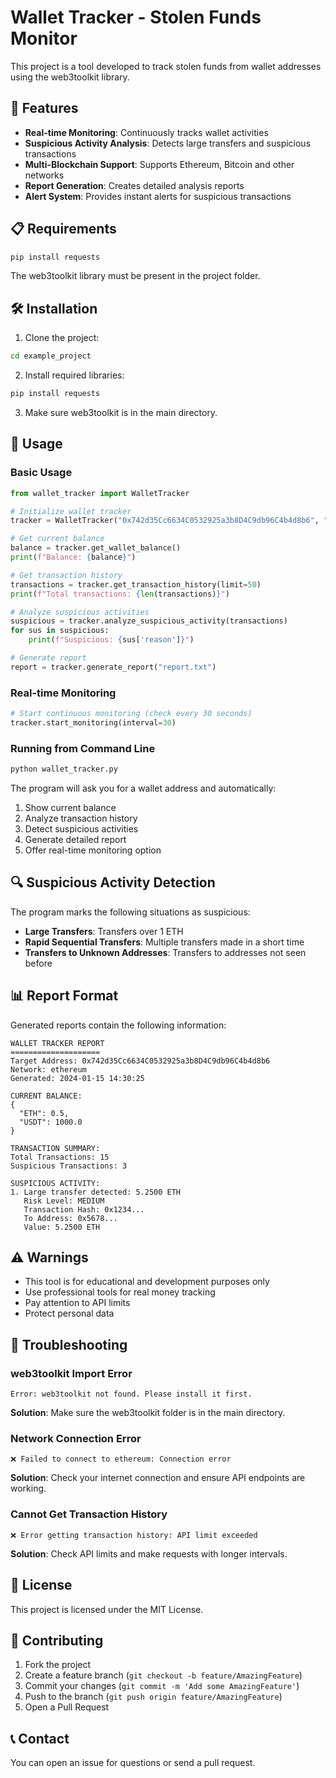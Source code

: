 # Wallet Tracker - Stolen Funds Monitor

This project is a tool developed to track stolen funds from wallet addresses using the web3toolkit library.

## 🚀 Features

- **Real-time Monitoring**: Continuously tracks wallet activities
- **Suspicious Activity Analysis**: Detects large transfers and suspicious transactions
- **Multi-Blockchain Support**: Supports Ethereum, Bitcoin and other networks
- **Report Generation**: Creates detailed analysis reports
- **Alert System**: Provides instant alerts for suspicious transactions

## 📋 Requirements

```bash
pip install requests
```

The web3toolkit library must be present in the project folder.

## 🛠️ Installation

1. Clone the project:
```bash
cd example_project
```

2. Install required libraries:
```bash
pip install requests
```

3. Make sure web3toolkit is in the main directory.

## 🎯 Usage

### Basic Usage

```python
from wallet_tracker import WalletTracker

# Initialize wallet tracker
tracker = WalletTracker("0x742d35Cc6634C0532925a3b8D4C9db96C4b4d8b6", "ethereum")

# Get current balance
balance = tracker.get_wallet_balance()
print(f"Balance: {balance}")

# Get transaction history
transactions = tracker.get_transaction_history(limit=50)
print(f"Total transactions: {len(transactions)}")

# Analyze suspicious activities
suspicious = tracker.analyze_suspicious_activity(transactions)
for sus in suspicious:
    print(f"Suspicious: {sus['reason']}")

# Generate report
report = tracker.generate_report("report.txt")
```

### Real-time Monitoring

```python
# Start continuous monitoring (check every 30 seconds)
tracker.start_monitoring(interval=30)
```

### Running from Command Line

```bash
python wallet_tracker.py
```

The program will ask you for a wallet address and automatically:
1. Show current balance
2. Analyze transaction history
3. Detect suspicious activities
4. Generate detailed report
5. Offer real-time monitoring option

## 🔍 Suspicious Activity Detection

The program marks the following situations as suspicious:

- **Large Transfers**: Transfers over 1 ETH
- **Rapid Sequential Transfers**: Multiple transfers made in a short time
- **Transfers to Unknown Addresses**: Transfers to addresses not seen before

## 📊 Report Format

Generated reports contain the following information:

```
WALLET TRACKER REPORT
====================
Target Address: 0x742d35Cc6634C0532925a3b8D4C9db96C4b4d8b6
Network: ethereum
Generated: 2024-01-15 14:30:25

CURRENT BALANCE:
{
  "ETH": 0.5,
  "USDT": 1000.0
}

TRANSACTION SUMMARY:
Total Transactions: 15
Suspicious Transactions: 3

SUSPICIOUS ACTIVITY:
1. Large transfer detected: 5.2500 ETH
   Risk Level: MEDIUM
   Transaction Hash: 0x1234...
   To Address: 0x5678...
   Value: 5.2500 ETH
```

## ⚠️ Warnings

- This tool is for educational and development purposes only
- Use professional tools for real money tracking
- Pay attention to API limits
- Protect personal data

## 🐛 Troubleshooting

### web3toolkit Import Error
```
Error: web3toolkit not found. Please install it first.
```
**Solution**: Make sure the web3toolkit folder is in the main directory.

### Network Connection Error
```
❌ Failed to connect to ethereum: Connection error
```
**Solution**: Check your internet connection and ensure API endpoints are working.

### Cannot Get Transaction History
```
❌ Error getting transaction history: API limit exceeded
```
**Solution**: Check API limits and make requests with longer intervals.

## 📝 License

This project is licensed under the MIT License.

## 🤝 Contributing

1. Fork the project
2. Create a feature branch (`git checkout -b feature/AmazingFeature`)
3. Commit your changes (`git commit -m 'Add some AmazingFeature'`)
4. Push to the branch (`git push origin feature/AmazingFeature`)
5. Open a Pull Request

## 📞 Contact

You can open an issue for questions or send a pull request. 